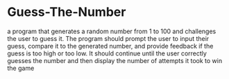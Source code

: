# Guess-The-Number
 a program that generates a random number from 1 to 100 and challenges the user to guess it. The program should prompt the user to input their guess, 
compare it to the generated number, and provide feedback if the guess is too high or too low. 
It should continue until the user correctly guesses the number and then display the number of attempts it took to win the game
